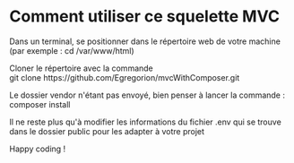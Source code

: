 <h1>Comment utiliser ce squelette MVC</h1> 

<p>Dans un terminal, se positionner dans le répertoire web de votre machine<br /> 
(par exemple : cd /var/www/html)</p> 

<p>Cloner le répertoire avec la commande<br />
git clone https://github.com/Egregorion/mvcWithComposer.git</p>

<p>Le dossier vendor n'étant pas envoyé, bien penser à lancer la commande :<br />
composer install </p>

<p>Il ne reste plus qu'à modifier les informations du fichier .env qui se trouve dans le dossier public pour les adapter à votre projet</p>

<p>Happy coding !</p>
